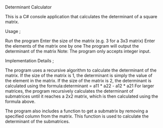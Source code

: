 Determinant Calculator


This is a C# console application that calculates the determinant of a square matrix.

Usage ;

Run the program
Enter the size of the matrix (e.g. 3 for a 3x3 matrix)
Enter the elements of the matrix one by one
The program will output the determinant of the matrix
Note: The program only accepts integer input.

Implementation Details ;


The program uses a recursive algorithm to calculate the determinant of the matrix. If the size of the matrix is 1, the determinant is simply the value of the element in the matrix. If the size of the matrix is 2, the determinant is calculated using the formula:determinant = a11 * a22 - a12 * a21
For larger matrices, the program recursively calculates the determinant of submatrices until it reaches a 2x2 matrix, which is then calculated using the formula above.

The program also includes a function to get a submatrix by removing a specified column from the matrix. This function is used to calculate the determinant of the submatrices.

